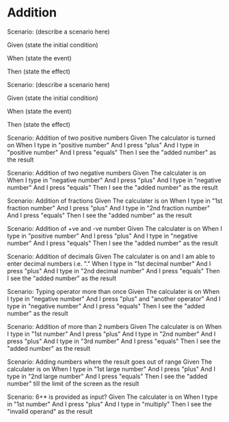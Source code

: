 # Addition

Scenario: (describe a scenario here)
  
  Given (state the initial condition)

  When (state the event)
  
  Then (state the effect)

Scenario: (describe a scenario here)
  
  Given (state the initial condition)
  
  When (state the event)
  
  Then (state the effect)

Scenario: Addition of two positive numbers
Given The calculator is turned on
When I type in "positive number"
And I press "plus"
And I type in "positive number"
And I press "equals"
Then I see the "added number" as the result

Scenario: Addition of two negative numbers
Given The calculater is on
When I type in "negative number"
And I press "plus"
And I type in "negative number"
And I press "equals"
Then I see the "added number" as the result

Scenario: Addition of fractions
Given The calculater is on
When I type in "1st fraction number"
And I press "plus"
And I type in "2nd fraction number"
And I press "equals"
Then I see the "added number" as the result

Scenario: Addition of +ve and -ve number
Given The calculater is on
When I type in "positive number"
And I press "plus"
And I type in "negative number"
And I press "equals"
Then I see the "added number" as the result

Scenario: Addition of decimals
Given The calculater is on and I am able to enter decimal numbers i.e. "."
When I type in "1st decimal number"
And I press "plus"
And I type in "2nd decimal number"
And I press "equals"
Then I see the "added number" as the result

Scenario: Typing operator more than once
Given The calculater is on
When I type in "negative number"
And I press "plus" and "another operator"
And I type in "negative number"
And I press "equals"
Then I see the "added number" as the result

Scenario: Addition of more than 2 numbers
Given The calculater is on
When I type in "1st number"
And I press "plus"
And I type in "2nd number"
And I press "plus"
And I type in "3rd number"
And I press "equals"
Then I see the "added number" as the result

Scenario: Adding numbers where the result goes out of range
Given The calculater is on
When I type in "1st large number"
And I press "plus"
And I type in "2nd large  number"
And I press "equals"
Then I see the "added number" till the limit of the screen as the result
                          
Scenario: 6+* is provided as input?
Given The calculater is on
When I type in "1st number"
And I press "plus"
And I type in "multiply"
Then I see the "invalid operand"  as the result
